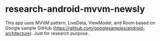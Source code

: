 # research-android-mvvm-newsly
This app uses MVVM pattern, LiveData, ViewModel, and Room based on Google sample GitHub (https://github.com/googlesamples/android-architecture). Just for research purpose.
